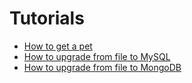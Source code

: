 # Tutorials

* [How to get a pet](https://github.com/xXKeyleXx/MyPet-Wiki/tree/07680434e1278c970819d5e9518888598106688b/pages/tutorials/how_to_get_a_mypet/README.md)
* [How to upgrade from file to MySQL](https://github.com/xXKeyleXx/MyPet-Wiki/tree/07680434e1278c970819d5e9518888598106688b/pages/tutorials/how_to_upgrade_from_file_to_MySQL/README.md)
* [How to upgrade from file to MongoDB](https://github.com/xXKeyleXx/MyPet-Wiki/tree/07680434e1278c970819d5e9518888598106688b/pages/tutorials/how_to_upgrade_from_file_to_MongoDB/README.md)

